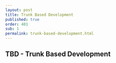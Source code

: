 ```yaml
---
layout: post
title: Trunk Based Development
published: true
order: 401
sub: 1
permalink: trunk-based-development.html
---
```


## TBD - Trunk Based Development